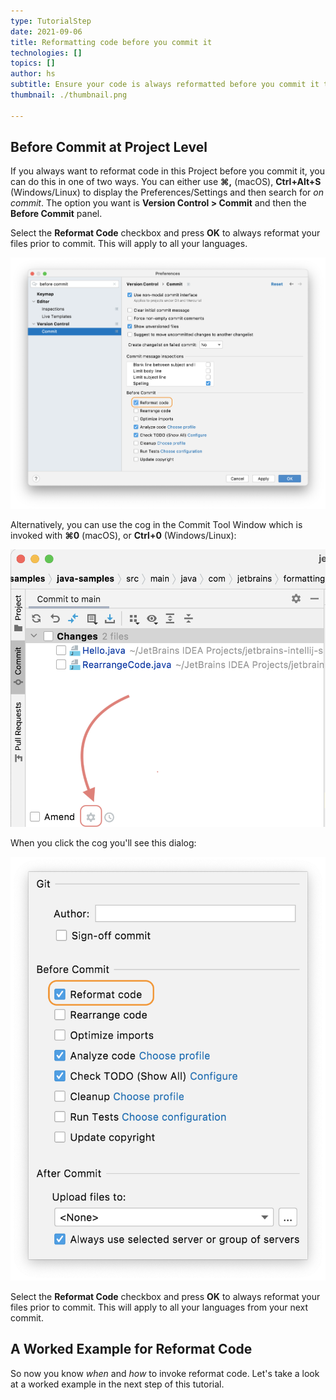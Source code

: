 ```yaml
---
type: TutorialStep
date: 2021-09-06
title: Reformatting code before you commit it
technologies: []
topics: []
author: hs
subtitle: Ensure your code is always reformatted before you commit it to VCS
thumbnail: ./thumbnail.png

---
```


## Before Commit at Project Level 
If you always want to reformat code in this Project before you commit it, you can do this in one of two ways. You can either use **⌘,** (macOS), **Ctrl+Alt+S** (Windows/Linux) to display the Preferences/Settings and then search for _on commit_. The option you want is **Version Control > Commit** and then the **Before Commit** panel.

Select the **Reformat Code** checkbox and press **OK** to always reformat your files prior to commit. This will apply to all your languages. 

![Rearrange Code Before Commit](before-commit-reformat-code.png)

Alternatively, you can use the cog in the Commit Tool Window which is invoked with **⌘0** (macOS), or **Ctrl+0** (Windows/Linux):

![Cog in the Commit Tool Window](amend-cog.png)

When you click the cog you'll see this dialog:

![Reformat Code Checkbox Before Commit](reformat-code-checkbox.png)

Select the **Reformat Code** checkbox and press **OK** to always reformat your files prior to commit. This will apply to all your languages from your next commit.

## A Worked Example for Reformat Code
So now you know _when_ and _how_ to invoke reformat code. Let's take a look at a worked example in the next step of this tutorial.

